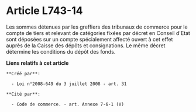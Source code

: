 # Article L743-14

Les sommes détenues par les greffiers des tribunaux de commerce pour le compte de tiers et relevant de catégories fixées par
décret en Conseil d'Etat sont déposées sur un compte spécialement affecté ouvert à cet effet auprès de la Caisse des dépôts
et consignations. Le même décret détermine les conditions du dépôt des fonds.

**Liens relatifs à cet article**

	**Créé par**:

	  - Loi n°2008-649 du 3 juillet 2008 - art. 31

	**Cité par**:

	  - Code de commerce. - art. Annexe 7-6-1 (V)
